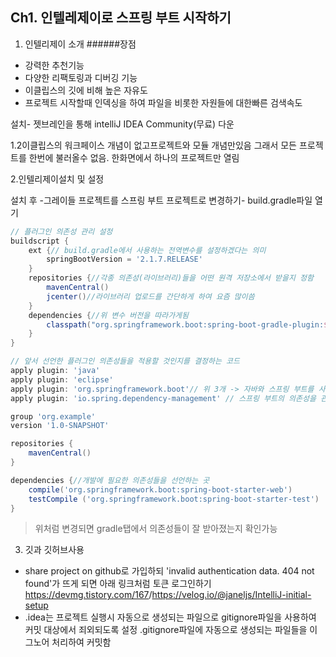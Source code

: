 ## Ch1. 인텔레제이로 스프링 부트 시작하기
1. 인텔리제이 소개
######장점
- 강력한 추천기능
- 다양한 리팩토링과 디버깅 기능
- 이클립스의 깃에 비해 높은 자유도
- 프로젝트 시작할때 인덱싱을 하여 파일을 비롯한 자원들에 대한빠른 검색속도

설치- 젯브레인을 통해 intelliJ IDEA Community(무료) 다운

1.2이클립스의 워크페이스 개념이 없고프로젝트와 모듈 개념만있음
그래서 모든 프로젝트를 한번에 불러올수 없음. 한화면에서 하나의 프로젝트만 열림

2.인텔리제이설치 및 설정

설치 후 -그레이들 프로젝트를 스프링 부트 프로젝트로 변경하기-
build.gradle파일 열기

```gradle
// 플러그인 의존성 관리 설정
buildscript {
    ext {// build.gradle에서 사용하는 전역변수를 설정하겠다는 의미
        springBootVersion = '2.1.7.RELEASE'
    }
    repositories {//각종 의존성(라이브러리)들을 어떤 원격 저장소에서 받을지 정함
        mavenCentral()
        jcenter()//라이브러리 업로드를 간단하게 하여 요즘 많이씀
    }
    dependencies {//위 변수 버전을 따라가게됨
        classpath("org.springframework.boot:spring-boot-gradle-plugin:${springBootVersion}")//큰따음표로 써야됨
    }
}

// 앞서 선언한 플러그인 의존성들을 적용할 것인지를 결정하는 코드
apply plugin: 'java'
apply plugin: 'eclipse'
apply plugin: 'org.springframework.boot'// 위 3개 -> 자바와 스프링 부트를 사용하기 위한 필수 플러그인
apply plugin: 'io.spring.dependency-management' // 스프링 부트의 의존성을 관리해 주는 플러그인으로 반드시 추가해야 한다.

group 'org.example'
version '1.0-SNAPSHOT'

repositories {
    mavenCentral()
}

dependencies {//개발에 필요한 의존성들을 선언하는 곳
    compile('org.springframework.boot:spring-boot-starter-web')
    testCompile ('org.springframework.boot:spring-boot-starter-test')
}
```
>위처럼 변경되면 gradle탭에서 의존성들이 잘 받아졌는지 확인가능

3. 깃과 깃허브사용

- share project on github로 가입하되 
'invalid authentication data. 404 not found'가 뜨게 되면 아래 링크처럼 토큰 로그인하기
<https://devmg.tistory.com/167>/<https://velog.io/@janeljs/IntelliJ-initial-setup>
- .idea는 프로젝트 실행시 자동으로 생성되는 파일으로 gitignore파일을 사용하여 커밋 대상에서 죄외되도록 설정
.gitignore파일에 자동으로 생성되는 파일들을 이그노어 처리하여 커밋함
